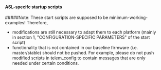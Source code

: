 #### ASL-specifc startup scripts

#####Note: 
These start scripts are supposed to be minimum-working-examples! Therefore, 
 - modifications are still necessary to adapt them to each platform (mainly in section 1, "CONFIGURATION-SPECIFIC PARAMETERS" of the start script)
 - functionality that is not contained in our baseline firmware (i.e. master/stable) should not be pushed. For example, please do not push modified scripts in telem_config to contain messages that are only needed under certain conditions.
